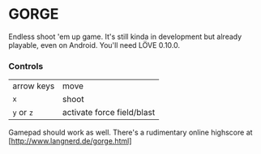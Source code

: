 GORGE
=====

Endless shoot 'em up game.
It's still kinda in development but already playable, even on Android.
You'll need LÖVE 0.10.0.

### Controls ###
<table>
	<tr><td>arrow keys</td>			<td>move</td></tr>
	<tr>
		<td><code>x</code></td>
		<td>shoot</td>
	</tr>
	<tr>
		<td><code>y</code> or <code>z</code></td>
		<td>activate force field/blast</td>
	</tr>
</table>

Gamepad should work as well.
There's a rudimentary online highscore at [http://www.langnerd.de/gorge.html]
